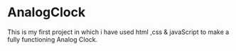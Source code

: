 # AnalogClock
This is my first project in which 
i have used html ,css & javaScript
to make a fully functioning Analog Clock.
